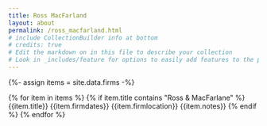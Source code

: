 ```yaml
---
title: Ross MacFarland
layout: about
permalink: /ross_macfarland.html
# include CollectionBuilder info at bottom
# credits: true
# Edit the markdown on in this file to describe your collection
# Look in _includes/feature for options to easily add features to the page
---
```


{%- assign items = site.data.firms -%}

{% for item in items %}
{% if item.title contains "Ross & MacFarlane" %}
{{item.title}}
{{item.firmdates}}
{{item.firmlocation}}
{{item.notes}}
{% endif %}
{% endfor %}